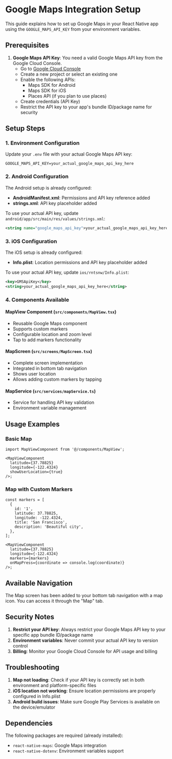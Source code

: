 # Google Maps Integration Setup

This guide explains how to set up Google Maps in your React Native app using the `GOOGLE_MAPS_API_KEY` from your environment variables.

## Prerequisites

1. **Google Maps API Key**: You need a valid Google Maps API key from the Google Cloud Console.
   - Go to [Google Cloud Console](https://console.cloud.google.com/)
   - Create a new project or select an existing one
   - Enable the following APIs:
     - Maps SDK for Android
     - Maps SDK for iOS
     - Places API (if you plan to use places)
   - Create credentials (API Key)
   - Restrict the API key to your app's bundle ID/package name for security

## Setup Steps

### 1. Environment Configuration

Update your `.env` file with your actual Google Maps API key:

```env
GOOGLE_MAPS_API_KEY=your_actual_google_maps_api_key_here
```

### 2. Android Configuration

The Android setup is already configured:

- **AndroidManifest.xml**: Permissions and API key reference added
- **strings.xml**: API key placeholder added

To use your actual API key, update `android/app/src/main/res/values/strings.xml`:

```xml
<string name="google_maps_api_key">your_actual_google_maps_api_key_here</string>
```

### 3. iOS Configuration

The iOS setup is already configured:

- **Info.plist**: Location permissions and API key placeholder added

To use your actual API key, update `ios/rntsnw/Info.plist`:

```xml
<key>GMSApiKey</key>
<string>your_actual_google_maps_api_key_here</string>
```

### 4. Components Available

#### MapView Component (`src/components/MapView.tsx`)

- Reusable Google Maps component
- Supports custom markers
- Configurable location and zoom level
- Tap to add markers functionality

#### MapScreen (`src/screens/MapScreen.tsx`)

- Complete screen implementation
- Integrated in bottom tab navigation
- Shows user location
- Allows adding custom markers by tapping

#### MapService (`src/services/mapService.ts`)

- Service for handling API key validation
- Environment variable management

## Usage Examples

### Basic Map

```tsx
import MapViewComponent from '@/components/MapView';

<MapViewComponent
  latitude={37.78825}
  longitude={-122.4324}
  showUserLocation={true}
/>;
```

### Map with Custom Markers

```tsx
const markers = [
  {
    id: '1',
    latitude: 37.78825,
    longitude: -122.4324,
    title: 'San Francisco',
    description: 'Beautiful city',
  },
];

<MapViewComponent
  latitude={37.78825}
  longitude={-122.4324}
  markers={markers}
  onMapPress={coordinate => console.log(coordinate)}
/>;
```

## Available Navigation

The Map screen has been added to your bottom tab navigation with a map icon. You can access it through the "Map" tab.

## Security Notes

1. **Restrict your API key**: Always restrict your Google Maps API key to your specific app bundle ID/package name
2. **Environment variables**: Never commit your actual API key to version control
3. **Billing**: Monitor your Google Cloud Console for API usage and billing

## Troubleshooting

1. **Map not loading**: Check if your API key is correctly set in both environment and platform-specific files
2. **iOS location not working**: Ensure location permissions are properly configured in Info.plist
3. **Android build issues**: Make sure Google Play Services is available on the device/emulator

## Dependencies

The following packages are required (already installed):

- `react-native-maps`: Google Maps integration
- `react-native-dotenv`: Environment variables support
